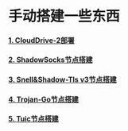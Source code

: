 # 手动搭建一些东西

#### [1. CloudDrive-2部署](https://github.com/MHY2233/MHY2233/blob/main/CloudDrive-2%E9%83%A8%E7%BD%B2.md)

#### [2. ShadowSocks节点搭建](https://github.com/MHY2233/MHY2233/blob/main/ShadowSocks.md)

#### [3. Snell&Shadow-Tls v3节点搭建](https://github.com/MHY2233/MHY2233/blob/main/Snell+Shadow-tls%20v3%E9%83%A8%E7%BD%B2.md)

#### [4. Trojan-Go节点搭建](https://github.com/MHY2233/MHY2233/blob/main/Trojan-Go%E8%8A%82%E7%82%B9%E6%90%AD%E5%BB%BA.md)

#### [5. Tuic节点搭建](https://github.com/MHY2233/MHY2233/blob/main/Tuic%E8%8A%82%E7%82%B9%E6%90%AD%E5%BB%BA.md)











